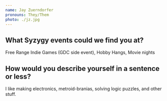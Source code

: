 ```yaml
---
name: Jay Zuerndorfer
pronouns: They/Them
photo: ./jz.jpg
---
```

## What Syzygy events could we find you at?
Free Range Indie Games (GDC side event), Hobby Hangs, Movie nights

## How would you describe yourself in a sentence or less?
I like making electronics, metroid-branias, solving logic puzzles, and other stuff.

